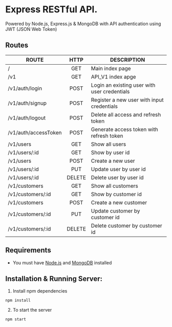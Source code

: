 # Express RESTful API.

Powered by Node.js, Express.js & MongoDB with API authentication using JWT (JSON Web Token)

## Routes

| ROUTE                  |  HTTP  | DESCRIPTION                                         |
| ---------------------- | :----: | --------------------------------------------------- |
| /                      |  GET   | Main index page                                     |
| /v1                    |  GET   | API_V1 index apge                                   |
| /v1/auth/login         |  POST  | Login an existing user with user credentials        |
| /v1/auth/signup        |  POST  | Register a new user with input credentials          |
| /v1/auth/logout        |  POST  | Delete all access and refresh token                 |
| /v1/auth/accessToken   |  POST  | Generate access token with refresh token            |
| /v1/users              |  GET   | Show all users                                      |
| /v1/users/:id          |  GET   | Show by user id                                     |
| /v1/users              |  POST  | Create a new user                                   |
| /v1/users/:id          |  PUT   | Update user by user id                              | 
| /v1/users/:id          | DELETE | Delete user by user id                              |
| /v1/customers          |  GET   | Show all customers                                  |
| /v1/customers/:id      |  GET   | Show by customer id                                 |
| /v1/customers          |  POST  | Create a new customer                               |
| /v1/customers/:id      |  PUT   | Update customer by customer id                      | 
| /v1/customers/:id      | DELETE | Delete customer by customer id                      |

## Requirements

- You must have [Node.js](https://nodejs.org/) and [MongoDB](https://mongodb.com/) installed

## Installation & Running Server:

1. Install npm dependencies

```
npm install
```

2. To start the server

```
npm start
```
